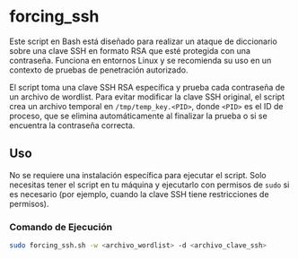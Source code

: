# forcing_ssh

Este script en Bash está diseñado para realizar un ataque de diccionario sobre una clave SSH en formato RSA que esté protegida con una contraseña. Funciona en entornos Linux y se recomienda su uso en un contexto de pruebas de penetración autorizado.

El script toma una clave SSH RSA específica y prueba cada contraseña de un archivo de wordlist. Para evitar modificar la clave SSH original, el script crea un archivo temporal en `/tmp/temp_key.<PID>`, donde `<PID>` es el ID de proceso, que se elimina automáticamente al finalizar la prueba o si se encuentra la contraseña correcta.

## Uso

No se requiere una instalación específica para ejecutar el script. Solo necesitas tener el script en tu máquina y ejecutarlo con permisos de `sudo` si es necesario (por ejemplo, cuando la clave SSH tiene restricciones de permisos).

### Comando de Ejecución

```bash
sudo forcing_ssh.sh -w <archivo_wordlist> -d <archivo_clave_ssh>
